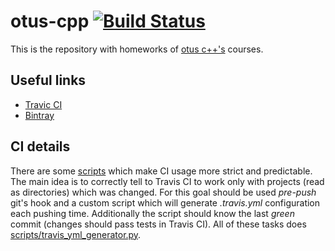 # otus-cpp [![Build Status](https://travis-ci.com/zhaldak/otus-cpp.svg?branch=main)](https://travis-ci.com/zhaldak/otus-cpp)

This is the repository with homeworks of [otus c++'s](https://otus.ru/learning/73720/) courses.

## Useful links
* [Travic CI](https://travis-ci.com/github/zhaldak/otus-cpp)
* [Bintray](https://bintray.com/zhaldak/otus-cpp)

## CI details
There are some [scripts](scripts) which make CI usage more strict and
predictable. The main idea is to correctly tell to Travis CI to work only with
projects (read as directories) which was changed. For this goal should be used
*pre-push* git's hook and a custom script which will generate *.travis.yml*
configuration each pushing time. Additionally the script should know the last
*green* commit (changes should pass tests in Travis CI). All of these tasks
does [scripts/travis\_yml\_generator.py](scripts/travis_yml_generator.py).

